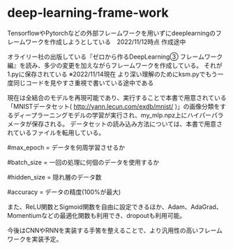 # deep-learning-frame-work
TensorflowやPytorchなどの外部フレームワークを用いずにdeeplearningのフレームワークを作成しようとしている　2022/11/12時点 作成途中

オライリー社の出版している『ゼロから作るDeepLearning③ フレームワーク編』を読み、多少の変更を加えながらフレームワークを作成している。
それが1.pyに保存されている
※2022/11/14現在  より深い理解のためにksm.pyでもう一度同じコードを見やすさ重視で書いている途中である

現在は全結合のモデルを再現可能であり、実行することで本書で用意されている「MNISTデータセット( http://yann.lecun.com/exdb/mnist/ )」の画像分類をするディープラーニングモデルの学習が実行され、my_mlp.npz上にハイパーパラメータが保存される。
データセットの読み込み方法については、本書で用意されているファイルを転用している。

#max_epoch = データを何周学習させるか

#batch_size = 一回の処理に何個のデータを使用するか

#hidden_size = 隠れ層のデータ数

#accuracy = データの精度(100%が最大)

また、ReLU関数とSigmoid関数を自由に設定できるほか、Adam、AdaGrad、Momentiumなどの最適化関数も利用でき、dropoutも利用可能。


今後はCNNやRNNを実装する手筈を整えることで、より汎用性の高いフレームワークを実装予定。


